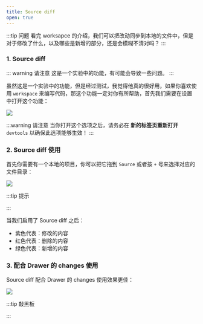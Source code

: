 ```yaml
---
title: Source diff
open: true
---
```


:::tip 问题
看完 worksapce 的介绍，我们可以把改动同步到本地的文件中，但是对于修改了什么，以及哪些是新增的部分，还是会模糊不清对吗？
:::

### 1. Source diff

::: warning 请注意
这是一个实验中的功能，有可能会导致一些问题。
:::

虽然这是一个实验中的功能，但是经过测试，我觉得他真的很好用，如果你喜欢使用 `workspace` 来编写代码，那这个功能一定对你有所帮助，首先我们需要在设置中打开这个功能：

![](https://wingman-1300536089.file.myqcloud.com//chrome/C07/sourcediff_01.gif)

:::warning 请注意
当你打开这个选项之后，请务必在 **新的标签页重新打开** `devtools` 以确保此选项能够生效！
:::

### 2. Source diff 使用

首先你需要有一个本地的项目，你可以把它拖到 `Source` 或者按 `+` 号来选择对应的文件目录：

![](https://wingman-1300536089.file.myqcloud.com//chrome/C07/sourcediff_02.gif)

:::tip 提示
<!-- 如果你还不知道如何使用 `workspace` 可以看 [这里](https://www.frontendwingman.com/Chrome/C06/workspaceTips.html)~ -->
:::

当我们启用了 Source diff 之后：

* 紫色代表：修改的内容
* 红色代表：删除的内容
* 绿色代表：新增的内容

### 3. 配合 Drawer 的 changes 使用

Source diff 配合 Drawer 的 changes 使用效果更佳：

![](https://wingman-1300536089.file.myqcloud.com//chrome/C07/sourcediff_03.gif)

:::tip 敲黑板
<!-- 当然你也可以使用命令打开 Drawer chanegs，如果你忘记了怎么打开可以看[这里]() -->
:::
